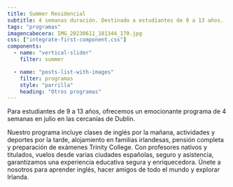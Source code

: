 ```yaml
---
title: Summer Residencial
subtitle: 4 semanas duración. Destinado a estudiantes de 9 a 13 años.
tags: "programas"
imagencabecera: IMG_20230611_181344_170.jpg
css: ["integrate-first-component.css"]
components:
  - name: "vertical-slider"
    filter: summer

  - name: "posts-list-with-images"
    filter: programas
    style: "parrilla"
    heading: "Otros programas"
---
```


Para estudiantes de 9 a 13 años, ofrecemos un emocionante programa de 4 semanas en julio en las cercanías de Dublín.

Nuestro programa incluye clases de inglés por la mañana, actividades y deportes por la tarde, alojamiento en familias irlandesas, pensión completa y preparación de exámenes Trinity College. Con profesores nativos y titulados, vuelos desde varias ciudades españolas, seguro y asistencia, garantizamos una experiencia educativa segura y enriquecedora. Únete a nosotros para aprender inglés, hacer amigos de todo el mundo y explorar Irlanda.
